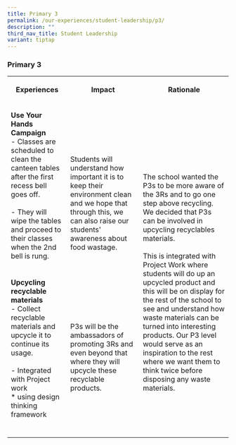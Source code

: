 ```yaml
---
title: Primary 3
permalink: /our-experiences/student-leadership/p3/
description: ""
third_nav_title: Student Leadership
variant: tiptap
---
```

<h3><strong>Primary 3</strong></h3>
<table style="minWidth: 75px">
<colgroup>
<col>
<col>
<col>
</colgroup>
<tbody>
<tr>
<th rowspan="1" colspan="1">
<p>Experiences</p>
</th>
<th rowspan="1" colspan="1">
<p>Impact</p>
</th>
<th rowspan="1" colspan="1">
<p>Rationale</p>
</th>
</tr>
<tr>
<td rowspan="1" colspan="1">
<p><strong>Use Your Hands Campaign</strong>
<br>- Classes are scheduled to clean the canteen tables after the first recess
bell goes off.
<br>
<br>- They will wipe the tables and proceed to their classes when the 2nd
bell is rung.
<br>
<br>
<br><strong>Upcycling recyclable materials</strong>
<br>- Collect recyclable materials and upcycle it to continue its usage.
<br>
<br>- Integrated with Project work
<br>* using design thinking framework</p>
</td>
<td rowspan="1" colspan="1">
<p>
<br>
<br>Students will understand how important it is to keep their environment
clean and we hope that through this, we can also raise our students' awareness
about food wastage.
<br>
<br>
<br>
<br>
<br>
<br>
<br>
<br>
<br>P3s will be the ambassadors of promoting 3Rs and even beyond that where
they will upcycle these recyclable products.</p>
</td>
<td rowspan="1" colspan="1">
<p>
<br>
<br>
<br>
<br>The school wanted the P3s to be more aware of the 3Rs and to go one step
above recycling. We decided that P3s can be involved in upcycling recyclables
materials.
<br>
<br>This is integrated with Project Work where students will do up an upcycled
product and this will be on display for the rest of the school to see and
understand how waste materials can be turned into interesting products.
Our P3 level would serve as an inspiration to the rest where we want them
to think twice before disposing any waste materials.</p>
</td>
</tr>
<tr>
<td rowspan="1" colspan="1">
<p></p>
</td>
<td rowspan="1" colspan="1">
<p></p>
</td>
<td rowspan="1" colspan="1">
<p></p>
</td>
</tr>
</tbody>
</table>
<p></p>